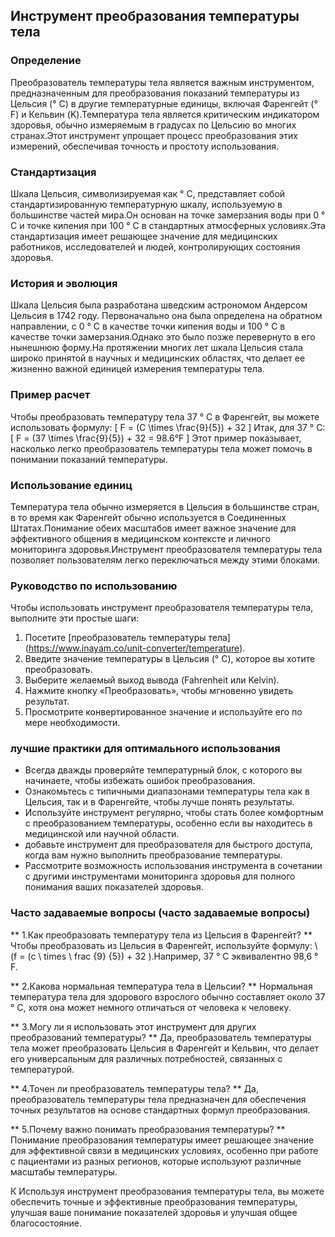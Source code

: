 ## Инструмент преобразования температуры тела

### Определение
Преобразователь температуры тела является важным инструментом, предназначенным для преобразования показаний температуры из Цельсия (° C) в другие температурные единицы, включая Фаренгейт (° F) и Кельвин (K).Температура тела является критическим индикатором здоровья, обычно измеряемым в градусах по Цельсию во многих странах.Этот инструмент упрощает процесс преобразования этих измерений, обеспечивая точность и простоту использования.

### Стандартизация
Шкала Цельсия, символизируемая как ° C, представляет собой стандартизированную температурную шкалу, используемую в большинстве частей мира.Он основан на точке замерзания воды при 0 ° C и точке кипения при 100 ° C в стандартных атмосферных условиях.Эта стандартизация имеет решающее значение для медицинских работников, исследователей и людей, контролирующих состояния здоровья.

### История и эволюция
Шкала Цельсия была разработана шведским астрономом Андерсом Цельсия в 1742 году. Первоначально она была определена на обратном направлении, с 0 ° C в качестве точки кипения воды и 100 ° C в качестве точки замерзания.Однако это было позже перевернуто в его нынешнюю форму.На протяжении многих лет шкала Цельсия стала широко принятой в научных и медицинских областях, что делает ее жизненно важной единицей измерения температуры тела.

### Пример расчет
Чтобы преобразовать температуру тела 37 ° C в Фаренгейт, вы можете использовать формулу:
\[ F = (C \times \frac{9}{5}) + 32 \]
Итак, для 37 ° C:
\[ F = (37 \times \frac{9}{5}) + 32 = 98.6°F \]
Этот пример показывает, насколько легко преобразователь температуры тела может помочь в понимании показаний температуры.

### Использование единиц
Температура тела обычно измеряется в Цельсия в большинстве стран, в то время как Фаренгейт обычно используется в Соединенных Штатах.Понимание обеих масштабов имеет важное значение для эффективного общения в медицинском контексте и личного мониторинга здоровья.Инструмент преобразователя температуры тела позволяет пользователям легко переключаться между этими блоками.

### Руководство по использованию
Чтобы использовать инструмент преобразователя температуры тела, выполните эти простые шаги:
1. Посетите [преобразователь температуры тела] (https://www.inayam.co/unit-converter/temperature).
2. Введите значение температуры в Цельсия (° C), которое вы хотите преобразовать.
3. Выберите желаемый выход вывода (Fahrenheit или Kelvin).
4. Нажмите кнопку «Преобразовать», чтобы мгновенно увидеть результат.
5. Просмотрите конвертированное значение и используйте его по мере необходимости.

### лучшие практики для оптимального использования
- Всегда дважды проверяйте температурный блок, с которого вы начинаете, чтобы избежать ошибок преобразования.
- Ознакомьтесь с типичными диапазонами температуры тела как в Цельсия, так и в Фаренгейте, чтобы лучше понять результаты.
- Используйте инструмент регулярно, чтобы стать более комфортным с преобразованием температуры, особенно если вы находитесь в медицинской или научной области.
- добавьте инструмент для преобразователя для быстрого доступа, когда вам нужно выполнить преобразование температуры.
- Рассмотрите возможность использования инструмента в сочетании с другими инструментами мониторинга здоровья для полного понимания ваших показателей здоровья.

### Часто задаваемые вопросы (часто задаваемые вопросы)

** 1.Как преобразовать температуру тела из Цельсия в Фаренгейт? **
Чтобы преобразовать из Цельсия в Фаренгейт, используйте формулу: \ (f = (c \ times \ frac {9} {5}) + 32 \).Например, 37 ° C эквивалентно 98,6 ° F.

** 2.Какова нормальная температура тела в Цельсии? **
Нормальная температура тела для здорового взрослого обычно составляет около 37 ° C, хотя она может немного отличаться от человека к человеку.

** 3.Могу ли я использовать этот инструмент для других преобразований температуры? **
Да, преобразователь температуры тела может преобразовать Цельсия в Фаренгейт и Кельвин, что делает его универсальным для различных потребностей, связанных с температурой.

** 4.Точен ли преобразователь температуры тела? **
Да, преобразователь температуры тела предназначен для обеспечения точных результатов на основе стандартных формул преобразования.

** 5.Почему важно понимать преобразования температуры? **
Понимание преобразования температуры имеет решающее значение для эффективной связи в медицинских условиях, особенно при работе с пациентами из разных регионов, которые используют различные масштабы температуры.

К Используя инструмент преобразования температуры тела, вы можете обеспечить точные и эффективные преобразования температуры, улучшая ваше понимание показателей здоровья и улучшая общее благосостояние.